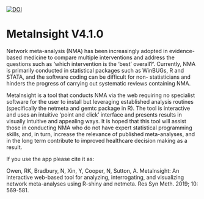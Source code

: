 [![DOI](https://zenodo.org/badge/DOI/10.5281/zenodo.7852692.svg)](https://doi.org/10.5281/zenodo.7852692)

# MetaInsight V4.1.0
Network meta-analysis (NMA) has been increasingly adopted in evidence-based medicine to compare multiple interventions and address the questions such as ‘which intervention is the ‘best’ overall?’. Currently, NMA is primarily conducted in statistical packages such as WinBUGs, R and STATA, and the software coding can be difficult for non- statisticians and hinders the progress of carrying out systematic reviews containing NMA.

MetaInsight is a tool that conducts NMA via the web requiring no specialist software for the user to install but leveraging established analysis routines (specifically the netmeta and gemtc package in R). The tool is interactive and uses an intuitive ‘point and click’ interface and presents results in visually intuitive and appealing ways. It is hoped that this tool will assist those in conducting NMA who do not have expert statistical programming skills, and, in turn, increase the relevance of published meta-analyses, and in the long term contribute to improved healthcare decision making as a result.

If you use the app please cite it as:

Owen, RK, Bradbury, N, Xin, Y, Cooper, N, Sutton, A. MetaInsight: An interactive web-based tool for analyzing, interrogating, and visualizing network meta-analyses using R-shiny and netmeta. Res Syn Meth. 2019; 10: 569-581.
